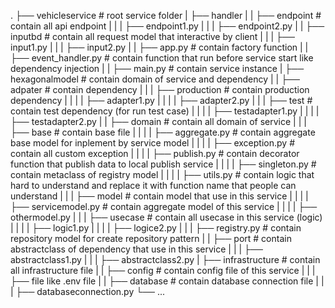 .
├── vehicleservice                            # root service folder
|   ├── handler
|   |   ├── endpoint                          # contain all api endpoint
|   |   |   ├── endpoint1.py
|   |   |   ├── endpoint2.py
|   |   ├── inputbd                           # contain all request model that interactive by client
|   |   |   ├── input1.py
|   |   |   ├── input2.py 
|   |   ├── app.py                            # contain factory function
|   |   ├── event_handler.py                  # contain function that run before service start like dependency injection
|   |   ├── main.py                           # contain service instance
|   ├── hexagonalmodel                        # contain domain of service and dependency
|   |   ├── adpater                           # contain dependency
|   |   |   ├── production                    # contain production dependency
|   |   |   |   ├── adapter1.py
|   |   |   |   ├── adapter2.py
|   |   |   ├── test                          # contain test dependency (for run test case)
|   |   |   |   ├── testadapter1.py
|   |   |   |   ├── testadapter2.py
|   |   ├── domain                            # contain all domain of service
|   |   |   ├── base                          # contain base file
|   |   |   |   ├── aggregate.py              # contain aggregate base model for inplement by service model
|   |   |   |   ├── exception.py              # contain all custom exception
|   |   |   |   ├── publish.py                # contain decorator function that publish data to local publish service
|   |   |   |   ├── singleton.py              # contain metaclass of registry model
|   |   |   |   ├── utils.py                  # contain logic that hard to understand and replace it with function name that people can understand
|   |   |   ├── model                         # contain model that use in this service
|   |   |   |   ├── servicemodel.py           # contain aggregate model of this service 
|   |   |   |   ├── othermodel.py
|   |   |   ├── usecase                       # contain all usecase in this service (logic)
|   |   |   |   ├── logic1.py
|   |   |   |   ├── logice2.py
|   |   |   ├── registry.py                   # contain repository model for create repository pattern 
|   |   ├── port                              # contain abstractclass of dependency that use in this service
|   |   |   ├── abstractclass1.py
|   |   |   ├── abstractclass2.py
|   ├── infrastructure                        # contain all infrastructure file 
|   |   ├── config                            # contain config file of this service
|   |   |   ├── file like .env file
|   |   ├── database                          # contain database connection file
|   |   |   ├── databaseconnection.py
└── ...
